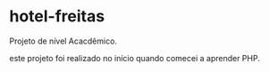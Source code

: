 # hotel-freitas
Projeto de nível Acacdêmico.

este projeto foi realizado no início quando comecei a aprender PHP.
